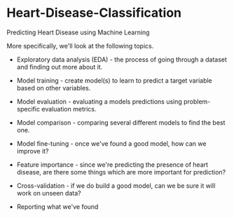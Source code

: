 # Heart-Disease-Classification
Predicting Heart Disease using Machine Learning

More specifically, we'll look at the following topics.

* Exploratory data analysis (EDA) - the process of going through a dataset and finding out more about it.
  
* Model training - create model(s) to learn to predict a target variable based on other variables.
  
* Model evaluation - evaluating a models predictions using problem-specific evaluation metrics.
  
* Model comparison - comparing several different models to find the best one.
  
* Model fine-tuning - once we've found a good model, how can we improve it?
  
* Feature importance - since we're predicting the presence of heart disease, are there some things which are more important for prediction?
  
* Cross-validation - if we do build a good model, can we be sure it will work on unseen data?
  
* Reporting what we've found
